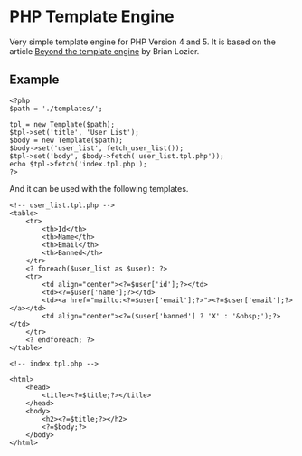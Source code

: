 PHP Template Engine
==

Very simple template engine for PHP Version 4 and 5. It is based on the article [Beyond the template engine](http://articles.sitepoint.com/article/beyond-template-engine) by Brian Lozier.

Example
--

    <?php  
    $path = './templates/';  
 
    tpl = new Template($path);  
    $tpl->set('title', 'User List');  
    $body = new Template($path);  
    $body->set('user_list', fetch_user_list());  
    $tpl->set('body', $body->fetch('user_list.tpl.php'));  
    echo $tpl->fetch('index.tpl.php');
    ?>

And it can be used with the following templates.

    <!-- user_list.tpl.php -->
    <table>  
        <tr>  
            <th>Id</th>  
            <th>Name</th>  
            <th>Email</th>  
            <th>Banned</th>  
        </tr>  
        <? foreach($user_list as $user): ?>  
        <tr>  
            <td align="center"><?=$user['id'];?></td>  
            <td><?=$user['name'];?></td>  
            <td><a href="mailto:<?=$user['email'];?>"><?=$user['email'];?></a></td>  
            <td align="center"><?=($user['banned'] ? 'X' : '&nbsp;');?></td>  
        </tr>  
        <? endforeach; ?>  
    </table>

    <!-- index.tpl.php -->

    <html>  
        <head>  
            <title><?=$title;?></title>  
        </head>  
        <body>  
            <h2><?=$title;?></h2>  
            <?=$body;?>  
        </body>  
    </html>   